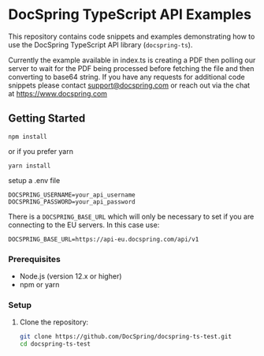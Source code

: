 # DocSpring TypeScript API Examples

This repository contains code snippets and examples demonstrating how to use the DocSpring TypeScript API library (`docspring-ts`).

Currently the example available in index.ts is creating a PDF then polling our server to wait for the PDF being processed before fetching the file
and then converting to base64 string. If you have any requests for additional code snippets please contact support@docspring.com or reach out via the
chat at https://www.docspring.com

## Getting Started

`npm install`

or if you prefer yarn

`yarn install`

setup a .env file

```
DOCSPRING_USERNAME=your_api_username
DOCSPRING_PASSWORD=your_api_password
```

There is a `DOCSPRING_BASE_URL` which will only be necessary to set if you are connecting to the EU servers. In this case use:
```
DOCSPRING_BASE_URL=https://api-eu.docspring.com/api/v1
```


### Prerequisites

- Node.js (version 12.x or higher)
- npm or yarn

### Setup

1. Clone the repository:
   ```bash
   git clone https://github.com/DocSpring/docspring-ts-test.git
   cd docspring-ts-test

